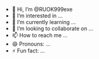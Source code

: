- 👋 Hi, I’m @RUOK999exe
- 👀 I’m interested in ...
- 🌱 I’m currently learning ...
- 💞️ I’m looking to collaborate on ...
- 📫 How to reach me ...
- 😄 Pronouns: ...
- ⚡ Fun fact: ...

<!---
RUOK999exe/RUOK999exe is a ✨ special ✨ repository because its `README.md` (this file) appears on your GitHub profile.
You can click the Preview link to take a look at your changes.
--->
